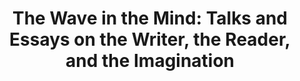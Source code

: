 ---
authors: Ursula K. le Guin
title: 'The Wave in the Mind: Talks and Essays on the Writer, the Reader, and the
  Imagination'
layout: book
link: false
---